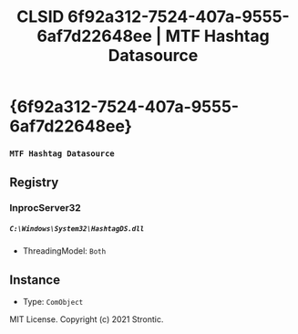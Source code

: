 ﻿---
title: "CLSID 6f92a312-7524-407a-9555-6af7d22648ee | MTF Hashtag Datasource"
excerpt: What is COM-Object CLSID 6f92a312-7524-407a-9555-6af7d22648ee?
---

# {6f92a312-7524-407a-9555-6af7d22648ee}

### `MTF Hashtag Datasource`

## Registry


### InprocServer32

##### `C:\Windows\System32\HashtagDS.dll`
* ThreadingModel: `Both`

## Instance

* Type: `ComObject`

MIT License. Copyright (c) 2021 Strontic.


